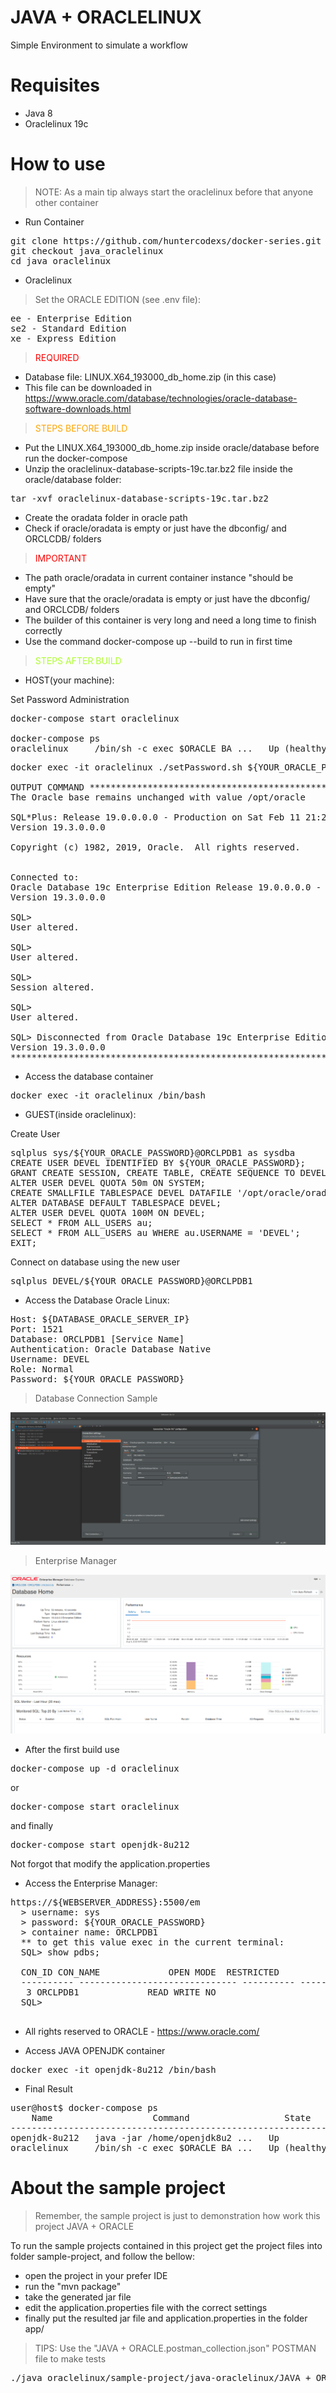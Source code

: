 # JAVA + ORACLELINUX
Simple Environment to simulate a workflow

# Requisites

- Java 8
- Oraclelinux 19c

# How to use

> NOTE: As a main tip always start the oraclelinux before that anyone other container

- Run Container

<pre>
git clone https://github.com/huntercodexs/docker-series.git .
git checkout java_oraclelinux
cd java_oraclelinux
</pre>

- Oraclelinux

> Set the ORACLE EDITION (see .env file):

<pre>
ee - Enterprise Edition
se2 - Standard Edition
xe - Express Edition
</pre>

> <p style="color: red">REQUIRED</p>

- Database file: LINUX.X64_193000_db_home.zip (in this case)
- This file can be downloaded in https://www.oracle.com/database/technologies/oracle-database-software-downloads.html

> <p style="color: orange">STEPS BEFORE BUILD</p>

- Put the LINUX.X64_193000_db_home.zip inside oracle/database before run the docker-compose
- Unzip the oraclelinux-database-scripts-19c.tar.bz2 file inside the oracle/database folder:
<pre>
tar -xvf oraclelinux-database-scripts-19c.tar.bz2
</pre>
- Create the oradata folder in oracle path
- Check if oracle/oradata is empty or just have the dbconfig/ and ORCLCDB/ folders

> <p style="color: red">IMPORTANT</p>

- The path oracle/oradata in current container instance "should be empty"
- Have sure that the oracle/oradata is empty or just have the dbconfig/ and ORCLCDB/ folders
- The builder of this container is very long and need a long time to finish correctly
- Use the command docker-compose up --build to run in first time

> <p style="color: greenyellow">STEPS AFTER BUILD</p>

- HOST(your machine):

Set Password Administration
<pre>
docker-compose start oraclelinux

docker-compose ps
oraclelinux     /bin/sh -c exec $ORACLE_BA ...   Up (healthy)   0.0.0.0:1521->1521/tcp,:::1521->1521/tcp, 0.0.0.0:5500->5500/tcp,:::5500->5500/tcp
</pre>

<pre>
docker exec -it oraclelinux ./setPassword.sh ${YOUR_ORACLE_PASSWORD}

OUTPUT COMMAND ****************************************************************************************
The Oracle base remains unchanged with value /opt/oracle

SQL*Plus: Release 19.0.0.0.0 - Production on Sat Feb 11 21:20:12 2023
Version 19.3.0.0.0

Copyright (c) 1982, 2019, Oracle.  All rights reserved.


Connected to:
Oracle Database 19c Enterprise Edition Release 19.0.0.0.0 - Production
Version 19.3.0.0.0

SQL> 
User altered.

SQL> 
User altered.

SQL> 
Session altered.

SQL> 
User altered.

SQL> Disconnected from Oracle Database 19c Enterprise Edition Release 19.0.0.0.0 - Production
Version 19.3.0.0.0
********************************************************************************************************
</pre>

- Access the database container
<pre>
docker exec -it oraclelinux /bin/bash
</pre>

- GUEST(inside oraclelinux):

Create User
<pre>
sqlplus sys/${YOUR_ORACLE_PASSWORD}@ORCLPDB1 as sysdba
CREATE USER DEVEL IDENTIFIED BY ${YOUR_ORACLE_PASSWORD};
GRANT CREATE SESSION, CREATE TABLE, CREATE SEQUENCE TO DEVEL;
ALTER USER DEVEL QUOTA 50m ON SYSTEM;
CREATE SMALLFILE TABLESPACE DEVEL DATAFILE '/opt/oracle/oradata/ORCLCDB/ORCLPDB1/DEVEL.dbf' SIZE 1G;
ALTER DATABASE DEFAULT TABLESPACE DEVEL;
ALTER USER DEVEL QUOTA 100M ON DEVEL;
SELECT * FROM ALL_USERS au;
SELECT * FROM ALL_USERS au WHERE au.USERNAME = 'DEVEL';
EXIT;
</pre>

Connect on database using the new user
<pre>
sqlplus DEVEL/${YOUR_ORACLE_PASSWORD}@ORCLPDB1
</pre>

- Access the Database Oracle Linux:

<pre>
Host: ${DATABASE_ORACLE_SERVER_IP}
Port: 1521
Database: ORCLPDB1 [Service Name]
Authentication: Oracle Database Native
Username: DEVEL
Role: Normal
Password: ${YOUR_ORACLE_PASSWORD}
</pre>

> Database Connection Sample

![img.png](./java_oraclelinux/oracle/midias/DBeaver-Oracle-Connection-Details.png)

> Enterprise Manager

![img.png](./java_oraclelinux/oracle/midias/Oracle-Database-EM.png)

- After the first build use 

<pre>docker-compose up -d oraclelinux</pre>
or
<pre>docker-compose start oraclelinux</pre>
and finally
<pre>docker-compose start openjdk-8u212</pre>

Not forgot that modify the application.properties

- Access the Enterprise Manager:

<pre>
https://${WEBSERVER_ADDRESS}:5500/em
  > username: sys
  > password: ${YOUR_ORACLE_PASSWORD}
  > container name: ORCLPDB1
  ** to get this value exec in the current terminal:
  SQL> show pdbs;
  
  CON_ID CON_NAME			  OPEN MODE  RESTRICTED
  ---------- ------------------------------ ---------- ----------
   3 ORCLPDB1			  READ WRITE NO
  SQL> 
  
</pre>

* All rights reserved to ORACLE - https://www.oracle.com/

- Access JAVA OPENJDK container

<pre>
docker exec -it openjdk-8u212 /bin/bash
</pre>

- Final Result

<pre>
user@host$ docker-compose ps
    Name                   Command                  State                                             Ports                                       
--------------------------------------------------------------------------------------------------------------------------------------------------
openjdk-8u212   java -jar /home/openjdk8u2 ...   Up             0.0.0.0:38001->38001/tcp,:::38001->38001/tcp                                      
oraclelinux     /bin/sh -c exec $ORACLE_BA ...   Up (healthy)   0.0.0.0:1521->1521/tcp,:::1521->1521/tcp, 0.0.0.0:5500->5500/tcp,:::5500->5500/tcp
</pre>

# About the sample project

> Remember, the sample project is just to demonstration how work this project JAVA + ORACLE

To run the sample projects contained in this project get the project files into folder sample-project, and follow the bellow:

- open the project in your prefer IDE
- run the "mvn package"
- take the generated jar file
- edit the application.properties file with the correct settings
- finally put the resulted jar file and application.properties in the folder app/

> TIPS: Use the "JAVA + ORACLE.postman_collection.json" POSTMAN file to make tests

<pre>
./java_oraclelinux/sample-project/java-oraclelinux/JAVA + ORACLELINUX.postman_collection.json
</pre>